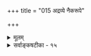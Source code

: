 +++
title = "015 अद्रव्ये नैकरूपे"

+++
<details><summary>मूलम्</summary>

अद्रव्ये नैकरूपे ह्यगणिषत गुणाः सत्त्वमुख्या द्विधाऽऽद्यं शुद्धं तन्नित्यभूतौ त्रितयमिह चतुर्विंशतौ व्याप्तितः स्यात् ।  
पञ्चान्ये शब्दपूर्वा अपि परिगणिता भूतवर्गेष्वथान्यस्संख्यानादिश्च भेदः परिणमति यथासंभवं द्रव्यवर्गे ॥ १५ ॥
</details>

<details><summary>सर्वाङ्कषटीका - १५</summary>

प्रसक्तं विचारं परिसमाप्य, अद्रव्यपदवाच्यान् गुणान् विभजते - अद्रव्य इत्यादि । **नैकरूपे** = अनेकविधे **अद्रव्ये** =अद्रव्यवर्गे हि सत्त्वमुख्याः **गुणाः** = सत्त्वरजस्तमोगुणाः **अगणिषत** = परिगणिताः, इतरेषामेतद्विवरणरूपत्वात् प्रथममुक्तिरेषाम् । तत्र **आद्यम्** = सत्त्वम् द्विधा, शुद्धम्, अशुद्धमिति । तत्र शुद्धं **तत्** = सत्त्वम् **नित्यभूतौ** = नित्यविभूतौ ' त्रिपादस्यामृतं दिवि' इति त्रिपाद्विभूतिपदवाच्ये वैकुण्ठाख्ये- ऽप्राकृतलोके शुद्धसत्त्वमयं सर्वम् । वस्तुतस्तु तत् न त्रिगुणान्तर्गतस्य सत्त्वस्य रूपम्, किन्त्वतिरिक्तमेव, अथाप्येवमुक्तिः तस्याजडत्वेऽपि चेतनत्वं नास्तीति परिज्ञानायेत्यादिकं पूर्वमेव गतम् । इह **त्रितयम्** = गुणत्रयं 



376. 

708 

पञ्चान्ये शब्दपूर्वा अपि परिगणिता भूतवर्गेष्वथान्यः 

संख्यानादिश्च भेदः परिणमति यथासंभवं द्रव्यवर्गे ॥15॥ 

[सत्त्वरजस्तमोनिरूपणम् ] 

स्थित्युत्पत्त्यन्तलीलाविधिषु भगवताऽधिष्ठिताः शास्त्रवेद्याः 

सत्त्वाद्याः स्थूलसूक्ष्मप्रकृतिगतगुणा हेतुभूतास्सुखादेः । साम्ये तेषां त्रयाणां सदृशपरिणतिः स्यादिहान्याऽन्यथात्वे 

क्लृप्ताऽन्यैर्द्रव्यतैषां श्रुतिपथविहता; कुत्रचित्तूपचारः ॥16॥ 



तु **चतुर्विंशतौ** = चतुर्विंशतितत्त्वेषु व्याप्तितः स्यात् - सर्वेषु व्याप्यैव वर्तते । शब्दपूर्वाः शब्दाद्याः पञ्च अन्ये अपि **गुणाः** = शब्दस्पर्शरूपरसगन्धरूपाः **भूतवर्गेषु** = पञ्चभूतेषु स्थिता अपि परिगणिताः । एते पञ्च गुणाः सृष्टौ एकोत्तरवृद्ध्या पञ्चभूतेषु भवन्ति । लये च एकैकशः क्षीणाश्च भवन्ति । इदं सर्वं श्रीशङ्कराचार्यादिसंमतेषु पर्यङ्कविद्यादिषु विस्तरेण द्रष्टव्यम् । अथ अन्यः **संख्यानादिश्च** =**संख्यानम्** = संख्या। संख्यादयश्चेतरः **भेदः** = गुणभेदः द्रव्यवर्गे यथासंभवम् परिणमति । परिणामो द्रव्यस्यैव, न तु गुणानाम् । अत एव गुणान् प्रति द्रव्यस्य समवायिकारणत्वम्, अथवोपादानत्वमपि नास्ति । किन्तु पूर्वावस्थाविशिष्टं द्रव्यम् उत्तरावस्थाविशिष्टद्रव्यात्मना परिणमते । तत्तद्गुणा एवावस्थापदवाच्याः । अत एव अवस्थापदमपि अद्रव्यवर्गस्य साधारणश्शब्दः । ' शब्दोऽवस्थाविशेषः ' ( 22 ) इति निर्देशो द्रष्टव्यः । संख्यादयोऽपि गुणास्सन्त्येव, व्यवहारे दर्शनेन निराकर्तुमशक्याः । किन्तु तेऽतिरिक्ता न वेत्यन्यदेतत् । परं तु सत्त्वम्, रजः, तमः, शब्दः, स्पर्शः, रूपम्, रसः, गन्धाः, संयोगः, शक्तिश्चेति दशद्रव्याणीति संप्रदायः । शिष्टं तत्तत्प्रकरणे भविष्यति । सर्वमिदमतिस्थूलदृष्ट्येति मन्तव्यम् ॥ १५ ॥
</details>
